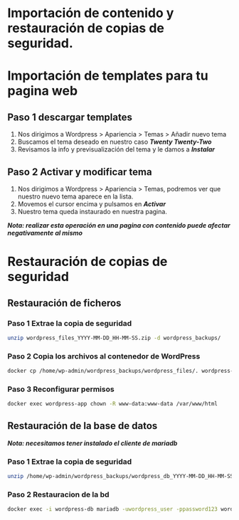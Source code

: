 # Importación de contenido y restauración de copias de seguridad.

# Importación de templates para tu pagina web

## Paso 1 descargar templates

1. Nos dirigimos a Wordpress > Apariencia > Temas > Añadir nuevo tema
2. Buscamos el tema deseado en nuestro caso ***Twenty Twenty-Two***
3. Revisamos la info y previsualización del tema y le damos a ***Instalar***

## Paso 2 Activar y modificar tema

1. Nos dirigimos a Wordpress > Apariencia > Temas, podremos ver que nuestro nuevo tema aparece en la lista.
2. Movemos el cursor encima y pulsamos en ***Activar***
3. Nuestro tema queda instaurado en nuestra pagina.

***Nota: realizar esta operación en una pagina con contenido puede afectar negativamente al mismo***

# Restauración de copias de seguridad

## Restauración de ficheros

### Paso 1 Extrae la copia de seguridad
~~~bash
unzip wordpress_files_YYYY-MM-DD_HH-MM-SS.zip -d wordpress_backups/
~~~
### Paso 2 Copia los archivos al contenedor de WordPress

~~~bash
docker cp /home/wp-admin/wordpress_backups/wordpress_files/. wordpress-app:/var/www/html
~~~

### Paso 3 Reconfigurar permisos
~~~bash
docker exec wordpress-app chown -R www-data:www-data /var/www/html
~~~

## Restauración de la base de datos
***Nota: necesitamos tener instalado el cliente de mariadb***
### Paso 1 Extrae la copia de seguridad
~~~bash
unzip /home/wp-admin/wordpress_backups/wordpress_db_YYYY-MM-DD_HH-MM-SS.zip -d /home/wp-admin/wordpress_backups/
~~~

### Paso 2 Restauracion de la bd
~~~bash
docker exec -i wordpress-db mariadb -uwordpress_user -ppassword123 wordpress < wordpress_db_2025-01-31_10-01-10.sql
~~~

